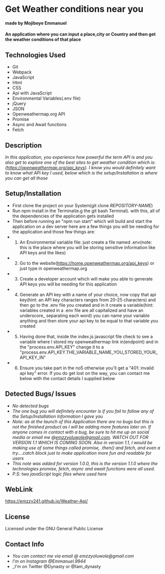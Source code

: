 # Get Weather conditions near you
#### made by Mojiboye Emmanuel

#### An application where you can input a place,city or Country and then get the weather conditions of that place

## Technologies Used
* Git
* Webpack
* JavaScript
* Html
* CSS
* Api with JavaScript
* Environmental Variables(.env file)
* jQuery
* JSON
* Openweathermap.org API
* Promise
* Async and Await functions
* Fetch

## Description
_In this application, you experience how powerful the term API is and you also get to explore one of the best sites to get weather condition which is: (https://openweathermap.org/api_keys). I know you would definitely want to know what APi key I used, below which is the setup/Installation is where you can get all those_

## Setup/Installation
* First clone the project on your System(git clone _REPOSITORY-NAME_)
* Run npm install in the Terminal(e.g the git bash Terminal). with this, all of the dependencies of the application gets installed
* Then before running an "npm run start" which will build and start the application on a dev server here are a few things you will be needing for the application and those few things are:
* 1. An Environmental variable file: just create a file named .env(note: this is the place where you will be storing sensitive information like API keys and the likes)
* 2. Go to the website(https://home.openweathermap.org/api_keys) or just type in openweathermap.org
* 3. Create a developer account which will make you able to generate API keys you will be needing for this application
* 4. Generate an API key with a name of your choice, now copy that api key(hint: an API key characters ranges from 20-25 characters) and then go to the .env file you created and in it create a variable(hint: variables created in a .env file are all capitalized and have an underscore_ separating each word) you can name your variable anything and then store your api key to be equal to that variable you created
* 5. Having done that, inside the index.js javascript file check to see a variable where I stored my openweathermap link in(endpoint) and in the "process.env.API_KEY" change it to a "process.env.API_KEY.THE_VARIABLE_NAME_YOU_STORED_YOUR_API_KEY_IN"
* 6. Ensure you take part in the no5 otherwise you'll get a "401: invalid api key" error. If you do get lost on the way, you can contact me below with the contact details I supplied below


## Detected Bugs/ Issues
* _No detected bugs_
* _The one bug you will definitely encounter is if you fail to follow any of the Setup/Installation Information I gave you_
* _Note: as at the launch of this Application there are no bugs but this is not the finished product as I will be adding more features later on. If anyone comes in contact with a bug, be sure to hit me up on social media or email me @emzzyoluwole@gmail.com. WATCH OUT FOR VERSION 1.1 WHICH IS COMING SOON. Also in version 1.1, I would be making use of some things called promise, .then() and fetch, and even a try....catch block just to make application more fun and readable for users_
* _This note was added for version 1.0.0, this is the version 1.1.0 where the technologies promise, fetch, async and await functions were all used._
* _P.S: two javaScript logic files where used here_

## WebLink
https://emzzy241.github.io/Weather-Api/

## License
Licensed under the GNU General Public License

## Contact Info
* _You can contact me via email @ emzzyoluwole@gmail.com_
* _I'm on Instagram @Emmanuel.9944_
* _I'm on Twitter @Dynasty or @Iam_dynasty










<!-- when writing me Emmanuel make sure you read this:

EMMANUEL MAKE SURE YOU MAKE A GREAT README FILE 

You should always be careful storing any sensitive information in your application. Even if it's just the key for an API that's free for public use, you should still be in the habit of keeping this information private.

Generally, we don't need to worry too much about security with the public APIs that we'll be using, but it's important to be aware of the security issues around API keys. Make sure you store all keys in a local .env file that's never pushed to Github. dotenv-webpack should also be a regular tool in your toolbox whenever you're using sensitive variables in webpack projects. And once again, when you do push projects to GitHub that require API keys, make sure to include instructions in the README so that other users can clone your project and use their own API keys to see what you've built. That means including all steps for getting a key - from the link to sign up for an account to any steps to getting an API key to using a personal key with a .env file. Adding both a .env file with properly stored API variables as well as instructions for adding an API key is a requirement for this section's independent project. -->